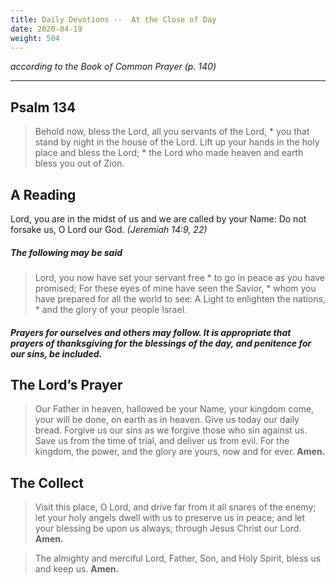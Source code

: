 ```yaml
---
title: Daily Devotions --  At the Close of Day
date: 2020-04-19
weight: 504
---
```

_according to the Book of Common Prayer (p. 140)_

-----------


## Psalm 134
> Behold now, bless the Lord, all you servants of the Lord, *
you that stand by night in the house of the Lord.
Lift up your hands in the holy place and bless the Lord; *
the Lord who made heaven and earth bless you out of Zion.

## A Reading
Lord, you are in the midst of us and we are called by your Name: Do not forsake us, O Lord our God. _(Jeremiah 14:9, 22)_

##### The following may be said
> Lord, you now have set your servant free *
to go in peace as you have promised;
For these eyes of mine have seen the Savior, *
whom you have prepared for all the world to see:
A Light to enlighten the nations, *
and the glory of your people Israel.

##### Prayers for ourselves and others may follow. It is appropriate that prayers of thanksgiving for the blessings of the day, and penitence for our sins, be included.

## The Lord’s Prayer
> Our Father in heaven,
> hallowed be your Name,
> your kingdom come,
> your will be done,
> on earth as in heaven.
> Give us today our daily bread.
> Forgive us our sins
> as we forgive those
> 	who sin against us.
> Save us from the time of trial,
> and deliver us from evil.
> For the kingdom, the power,
> and the glory are yours,
> now and for ever.  **Amen.**

## The Collect
> Visit this place, O Lord, and drive far from it all snares of the enemy; let your holy angels dwell with us to preserve us in peace; and let your blessing be upon us always; through Jesus Christ our Lord. **Amen.**

> The almighty and merciful Lord, Father, Son, and Holy Spirit, bless us and keep us. **Amen.**
